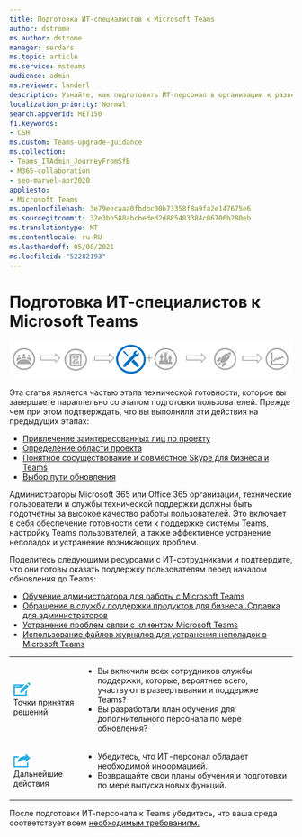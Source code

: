 ```yaml
---
title: Подготовка ИТ-специалистов к Microsoft Teams
author: dstrome
ms.author: dstrome
manager: serdars
ms.topic: article
ms.service: msteams
audience: admin
ms.reviewer: landerl
description: Узнайте, как подготовить ИТ-персонал в организации к развертыванию и поддержке Microsoft Teams.
localization_priority: Normal
search.appverid: MET150
f1.keywords:
- CSH
ms.custom: Teams-upgrade-guidance
ms.collection:
- Teams_ITAdmin_JourneyFromSfB
- M365-collaboration
- seo-marvel-apr2020
appliesto:
- Microsoft Teams
ms.openlocfilehash: 3e79eecaaa0fbdbc00b73358f8a9fa2e147675e6
ms.sourcegitcommit: 32e3bb588abcbeded2d885483384c06706b280eb
ms.translationtype: MT
ms.contentlocale: ru-RU
ms.lasthandoff: 05/08/2021
ms.locfileid: "52282193"
---
```

# <a name="prepare-your-it-staff-for-microsoft-teams"></a>Подготовка ИТ-специалистов к Microsoft Teams

![Схема пути обновления с акцентом на этапе технической готовности](media/upgrade-banner-tech-readiness.png "Этапы пути обновления с акцентом на этапе технической готовности")

Эта статья является частью этапа технической готовности, которое вы завершаете параллельно со этапом подготовки пользователей. Прежде чем при этом подтверждать, что вы выполнили эти действия на предыдущих этапах:

- [Привлечение заинтересованных лиц по проекту](upgrade-enlist-stakeholders.md)
- [Определение области проекта](./upgrade-define-project-scope.md)
- [Понятное сосуществование и совместное Skype для бизнеса и Teams](./teams-and-skypeforbusiness-coexistence-and-interoperability.md)
- [Выбор пути обновления](upgrade-and-coexistence-of-skypeforbusiness-and-teams.md)

Администраторы Microsoft 365 или Office 365 организации, технические пользователи и службы технической поддержки должны быть подотчетны за высокое качество работы пользователей. Это включает в себя обеспечение готовности сети к поддержке системы Teams, настройку Teams пользователей, а также эффективное устранение неполадок и устранение возникающих проблем.

Поделитесь следующими ресурсами с ИТ-сотрудниками и подтвердите, что они готовы оказать поддержку пользователям перед началом обновления до Teams:

- [Обучение администратора для работы с Microsoft Teams](itadmin-readiness.md)
- [Обращение в службу поддержки продуктов для бизнеса. Справка для администраторов](/microsoft-365/admin/contact-support-for-business-products)
- [Устранение проблем связи с клиентом Microsoft Teams](connectivity-issues.md)
- [Использование файлов журналов для устранения неполадок в Microsoft Teams](log-files.md)



| | |
|---|---|
| ![Значок, изображающий точки принятия решений](media/audio_conferencing_image7.png) <br/>Точки принятия решений|<ul><li>Вы включили всех сотрудников службы поддержки, которые, вероятнее всего, участвуют в развертывании и поддержке Teams?</li><li>Вы разработали план обучения для дополнительного персонала по мере обновления?</li></ul> |
| ![Значок, изображающий дальнейшие действия](media/audio_conferencing_image9.png)<br/>Дальнейшие действия|<ul><li>Убедитесь, что ИТ-персонал обладает необходимой информацией.</li><li>Возвращайте свои планы обучения и подготовки по мере выпуска новых функций.</li></ul>|

После подготовки ИТ-персонала к Teams убедитесь, что ваша среда соответствует всем [необходимым требованиям.](upgrade-plan-journey-prerequisites.md)